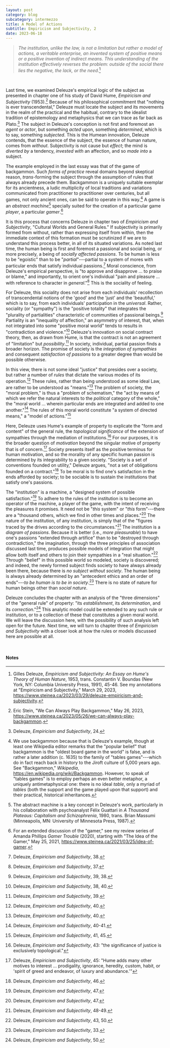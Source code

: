 ```yaml
---
layout: post
category: blog
subcategory: intermezzo
title: A Model of Actions
subtitle: Empiricism and Subjectivity, 2
date: 2023-06-18
---
```


> *The institution, unlike the law, is not a limitation but rather a model of actions, a veritable enterprise, an invented system of positive means or a positive invention of indirect means. This understanding of the institution effectively reverses the problem: outside of the social there lies the negative, the lack, or the need.*[^1]

[^1]: Gilles Deleuze, *Empiricism and Subjectivity: An Essay on Hume's Theory of Human Nature*, 1953, trans. Constantin V. Boundas (New York, NY: Columbia University Press, 1991), 45-46. See my annotations at "Empiricism and Subjectivity," March 29, 2023, <https://www.steinea.ca/2023/03/29/deleuze-empiricism-and-subjectivity>.

<br>

Last time, we examined Deleuze's empirical logic of the subject as presented in chapter one of his study of David Hume, *Empiricism and Subjectivity* (1953).[^2] Because of his philosophical commitment that "nothing is ever transcendental," Deleuze must locate the subject and its movements in the realm of the practical and the habitual, contrary to the idealist tradition of epistemology and metaphysics that we can trace as far back as Plato.[^3] The subject in Deleuze's conception is not first and foremost an *agent* or *actor*, but something *acted* upon, something *determined*, which is to say, something *subjected*. This is the Humean innovation, Deleuze contends, that the essence of the subject, the essence of human nature, comes from *without*. Subjectivity is not cause but *effect*; the mind is *diverted by* a tendency, *invested with* an affection, and so *made into* a subject.

[^2]: Eric Stein, "We Can Always Play Backgammon," May 26, 2023, <https://www.steinea.ca/2023/05/26/we-can-always-play-backgammon>.
[^3]: Deleuze, *Empiricism and Subjectivity*, 24.

The example employed in the last essay was that of the game of backgammon. Such *forms of practice* reveal domains beyond skeptical reason, *trans*-forming the subject through the assumption of rules that always already precede them. Backgammon is a uniquely suitable exemplar for its ancientness, a ludic multiplicity of local traditions and variations communicated from practitioner to practitioner over centuries, but all games, not only ancient ones, can be said to operate in this way.[^4] A game is an *abstract machine*[^5] specially suited for the creation of a particular game *player*, a particular *gamer*.[^6]

[^4]: We use backgammon because that is Deleuze's example, though at least one Wikipedia editor remarks that the "popular belief" that backgammon is the "oldest board game in the world" is false, and is rather a later addition (c. 1635) to the family of "tables games"---which do in fact reach back in history to the Jiroft culture of 5,000 years ago. See "Backgammon," *Wikipedia*, <https://en.wikipedia.org/wiki/Backgammon>. However, to speak of "tables games" is to employ perhaps an even better metaphor, a uniquely antimetaphysical one: there is no ideal *table*, only a myriad of *tables* (both the support and the game played upon that support) and their practical, historical inheritances.
[^5]: The abstract machine is a key concept in Deleuze's work, particularly in his collaboration with psychoanalyst Félix Guattari in *A Thousand Plateaus: Capitalism and Schizophrenia*, 1980, trans. Brian Massumi (Minneapolis, MN: University of Minnesota Press, 1987).
[^6]: For an extended discussion of the "gamer," see my review series of Amanda Phillips *Gamer Trouble* (2020), starting with "The Idea of the Gamer," May 25, 2021, <https://www.steinea.ca/2021/03/25/idea-of-gamer>.

It is this process that concerns Deleuze in chapter two of *Empiricism and Subjectivity*, "Cultural Worlds and General Rules." If subjectivity is primarily formed from without, rather than expressing itself from within, then the immediate context of this formation must be scrutinized if we are to understand this process better, in all of its situated variations. As noted last time, the human being is first and foremost a passional and social being, or more precisely, a being of *socially affected passions*. To be human is less to be "egoistic" than to be "*partial*"---partial to a system of mores with particular ends that satisfy individual passions.[^7] Moral conscience, from Deleuze's empirical perspective, is "to approve and disapprove ... to praise or blame," and importantly, to orient one's individual "pain and pleasure ... with reference to character in *general*."[^8] This is the sociality of feeling.

[^7]: Deleuze, *Empiricism and Subjectivity*, 38.
[^8]: Deleuze, *Empiricism and Subjectivity*, 37.

For Deleuze, this sociality does not arise from each individuals' recollection of transcendental notions of the 'good' and the 'just' and the 'beautiful,' which is to say, from each individuals' participation in the *universal*. Rather, sociality (or "sympathy") is the "positive totality" that integrates the "plurality of partialities" characteristic of communities of passional beings.[^9] Partiality is an "inequality of affection," an asymmetry of interest, that, when not integrated into some "positive moral world" tends to results in "contradiction and violence."[^10] Deleuze's innovation on social contract theory, then, as drawn from Hume, is that the contract is not an agreement of "limitation" but *possibility*.[^11] In society, individual, partial passion finds a broader horizon. The promise of society is the *integration of sympathies* and consequent *satisfaction of passions* to a greater degree than would be possible otherwise.

[^9]: Deleuze, *Empiricism and Subjectivity*, 39, 38.
[^10]: Deleuze, *Empiricism and Subjectivity*, 38, 40.
[^11]: Deleuze, *Empiricism and Subjectivity*, 39.

In this view, there is not some ideal "justice" that presides over a society, but rather a number of *rules* that dictate the various modes of its operation.[^12] These rules, rather than being understood as some ideal Law, are rather to be understood as "means."[^13] The problem of society, the "moral problem," is thus a "problem of schematism," the "act by means of which we refer the natural interests to the *political* category of the whole," the "moral world ... wherein particular ends are integrated and added to one another."[^14] The rules of this moral world constitute "a system of directed means," a "model of actions."[^15]

[^12]: Deleuze, *Empiricism and Subjectivity*, 40.
[^13]: Deleuze, *Empiricism and Subjectivity*, 40.
[^14]: Deleuze, *Empiricism and Subjectivity*, 40-41.
[^15]: Deleuze, *Empiricism and Subjectivity*, 41, 45.

Here, Deleuze uses Hume's example of property to explicate the "form and content" of the general rule, the *topological significance* of the extension of sympathies through the mediation of institutions.[^16] For our purposes, it is the broader question of *motivation* beyond the singular motive of property that is of concern.[^17] Society presents itself as the positive terminus for human motivation, and so the morality of any specific human passion is determined by its integrability to a given society. "Society is a set of conventions founded on utility," Deleuze argues, "not a set of obligations founded on a contract."[^18] To be moral is to find one's satisfaction in the ends afforded by society; to be sociable is to sustain the institutions that satisfy one's passions.

[^16]: Deleuze, *Empiricism and Subjectivity*, 43: "the significance of justice is exclusively topological."
[^17]: Deleuze, *Empiricism and Subjectivity*, 45: "Hume adds many other motives to interest ... prodigality, ignorance, heredity, custom, habit, or 'spirit of greed and endeavor, of luxury and abundance.'"
[^18]: Deleuze, *Empiricism and Subjectivity*, 46.

The "institution" is a machine, a "designed system of possible satisfaction."[^19] To adhere to the rules of the institution is to become an operator of the machine, a player of the game, with the intent of receiving the pleasures it promises. It need not be "*this* system" or "*this* form"---there are a "thousand others, which we find in other times and places."[^20] The nature of the institution, of any institution, is simply that of the "figures traced by the drives according to the circumstances."[^21] The institution is a *diagram of passions*. Because it is better (i.e., *more pleasurable*) to have one's passions "extended through artifice" than to be "destroyed through contradiction," the imagination, through the three principles of association discussed last time, produces possible models of integration that might allow both itself and others to join their sympathies in a "real situation."[^22] Through "belief" in this possible world so modeled, society is discovered; and indeed, the newly formed subject finds society to have always already been there, because there is *no subject without society*. The human being is always already determined by an "antecedent ethics and an order of ends"---*to be human is to be in society*.[^23] There is no state of nature for human beings other than *social nature*.

[^19]: Deleuze, *Empiricism and Subjectivity*, 47.
[^20]: Deleuze, *Empiricism and Subjectivity*, 47.
[^21]: Deleuze, *Empiricism and Subjectivity*, 48-49.
[^22]: Deleuze, *Empiricism and Subjectivity*, 43, 50.
[^23]: Deleuze, *Empiricism and Subjectivity*, 33.

Deleuze concludes the chapter with an analysis of the "three dimensions" of the "general rule" of property: "its *establishment*, its *determination*, and its *correction*."[^24] This analytic model could be extended to any such rule or institution, or to a collection of these that constitutes a given moral world. We will leave the discussion here, with the possibility of such analysis left open for the future. Next time, we will turn to chapter three of *Empiricism and Subjectivity* with a closer look at how the rules or models discussed here are possible at all.

[^24]: Deleuze, *Empiricism and Subjectivity*, 50.


<br>

#### Notes
